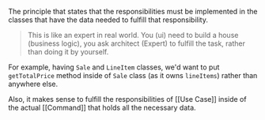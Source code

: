 The principle that states that the responsibilities must be implemented in the classes that have the data needed to fulfill that responsibility.

> This is like an expert in real world. You (ui) need to build a house (business logic), you ask architect (Expert) to fulfill the task, rather than doing it by yourself.

For example, having `Sale` and `LineItem` classes, we'd want to put `getTotalPrice` method inside of `Sale` class (as it owns `lineItems`) rather than anywhere else.

Also, it makes sense to fulfill the responsibilities of [[Use Case]] inside of the actual [[Command]] that holds all the necessary data. 
